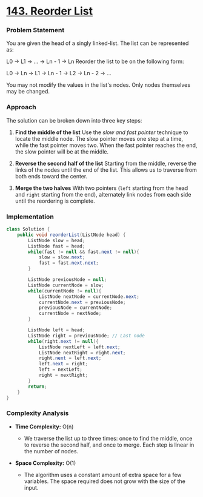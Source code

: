 # <a href="https://leetcode.com/problems/reorder-list/" target="_blank">143. Reorder List</a>

### Problem Statement
You are given the head of a singly linked-list. The list can be represented as:

L0 → L1 → … → Ln - 1 → Ln
Reorder the list to be on the following form:

L0 → Ln → L1 → Ln - 1 → L2 → Ln - 2 → …

You may not modify the values in the list's nodes. Only nodes themselves may be changed.

### Approach
The solution can be broken down into three key steps:

1. **Find the middle of the list**
   Use the *slow and fast pointer* technique to locate the middle node. The slow pointer moves one step at a time, while the fast pointer moves two. When the fast pointer reaches the end, the slow pointer will be at the middle.

2. **Reverse the second half of the list**
   Starting from the middle, reverse the links of the nodes until the end of the list. This allows us to traverse from both ends toward the center.

3. **Merge the two halves**
   With two pointers (`left` starting from the head and `right` starting from the end), alternately link nodes from each side until the reordering is complete.

### Implementation
```java
class Solution {
    public void reorderList(ListNode head) {
        ListNode slow = head;
        ListNode fast = head;
        while(fast != null && fast.next != null){
            slow = slow.next;
            fast = fast.next.next;
        }

        ListNode previousNode = null;
        ListNode currentNode = slow;
        while(currentNode != null){
            ListNode nextNode = currentNode.next;
            currentNode.next = previousNode;
            previousNode = currentNode;
            currentNode = nextNode;
        }

        ListNode left = head;
        ListNode right = previousNode; // Last node
        while(right.next != null){
            ListNode nextLeft = left.next;
            ListNode nextRight = right.next;
            right.next = left.next;
            left.next = right;
            left = nextLeft;
            right = nextRight;
        }
        return;
    }
}
``` 

### Complexity Analysis
-   **Time Complexity:** O(n)
    -   We traverse the list up to three times: once to find the middle, once to reverse the second half, and once to merge. Each step is linear in the number of nodes.

-   **Space Complexity:** O(1)
    -   The algorithm uses a constant amount of extra space for a few variables. The space required does not grow with the size of the input.
